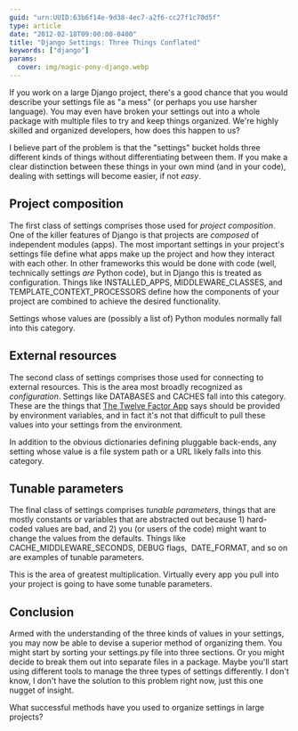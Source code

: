 ```yaml
---
guid: "urn:UUID:63b6f14e-9d38-4ec7-a2f6-cc27f1c70d5f"
type: article
date: "2012-02-18T09:00:00-0400"
title: "Django Settings: Three Things Conflated"
keywords: ["django"]
params:
  cover: img/magic-pony-django.webp
---
```


If you work on a large Django project, there's a good chance that you would describe
your settings file as "a mess" (or perhaps you use harsher language). You may
even have broken your settings out into a whole package with multiple files to try and
keep things organized. We're highly skilled and organized developers, how does this
happen to us?

I believe part of the problem is that the "settings" bucket holds three different kinds
of things without differentiating between them. If you make a clear distinction between
these things in your own mind (and in your code), dealing with settings will become
easier, if not _easy_.

## Project composition

The first class of settings comprises those used for _project composition_. One of the
killer features of Django is that projects are *composed* of independent modules (apps).
The most important settings in your project's settings file define what apps make up the
project and how they interact with each other. In other frameworks this would be done
with code (well, technically settings *are* Python code), but in Django this is treated
as configuration. Things like INSTALLED_APPS, MIDDLEWARE_CLASSES, and
TEMPLATE_CONTEXT_PROCESSORS define how the components of your project are combined to
achieve the desired functionality.

Settings whose values are (possibly a list of) Python modules normally fall into this
category.

## External resources

The second class of settings comprises those used for connecting to external resources.
This is the area most broadly recognized as _configuration_. Settings like DATABASES and
CACHES fall into this category. These are the things that [The Twelve Factor App][] says
should be provided by environment variables, and in fact it's not that difficult to pull
these values into your settings from the environment.

In addition to the obvious dictionaries defining pluggable back-ends, any setting whose
value is a file system path or a URL likely falls into this category.

## Tunable parameters

The final class of settings comprises _tunable parameters_, things that are mostly
constants or variables that are abstracted out because 1) hard-coded values are bad,
and 2) you (or users of the code) might want to change the values from the defaults.
Things like CACHE_MIDDLEWARE_SECONDS, DEBUG flags,  DATE_FORMAT, and so on are examples
of tunable parameters.

This is the area of greatest multiplication. Virtually every app you pull into your
project is going to have some tunable parameters.

## Conclusion

Armed with the understanding of the three kinds of values in your settings, you may now
be able to devise a superior method of organizing them. You might start by sorting your
settings.py file into three sections. Or you might decide to break them out into
separate files in a package. Maybe you'll start using different tools to manage the
three types of settings differently. I don't know, I don't have the solution to this
problem right now, just this one nugget of insight.

What successful methods have you used to organize settings in large projects?

[the twelve factor app]: https://12factor.net/
